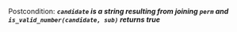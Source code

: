 Postcondition: ***`candidate` is a string resulting from joining `perm` and `is_valid_number(candidate, sub)` returns true***